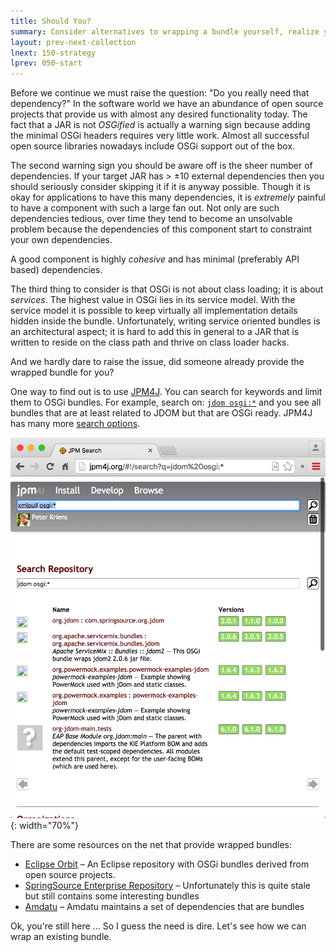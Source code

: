 ```yaml
---
title: Should You?
summary: Consider alternatives to wrapping a bundle yourself, realize you do incur a long term technical debt.
layout: prev-next-collection
lnext: 150-strategy
lprev: 050-start
---
```


Before we continue we must raise the question: "Do you really need that dependency?" In the software world we have an abundance of open source projects that provide us with almost any desired functionality today. The fact that a JAR is not _OSGified_ is actually a warning sign because adding the minimal OSGi headers requires very little work. Almost all successful open source libraries nowadays include OSGi support out of the box.  

The second warning sign you should be aware off is the sheer number of dependencies. If your target JAR has > ±10 external dependencies then you should seriously consider skipping it if it is anyway possible. Though it is okay for applications to have this many dependencies, it is _extremely_ painful to have a component with such a large fan out. Not only are such dependencies tedious, over time they tend to become an unsolvable problem because the dependencies of this component start to constraint your own dependencies. 

A good component is highly _cohesive_ and has minimal (preferably API based) dependencies.

The third thing to consider is that OSGi is not about class loading; it is about _services_. The highest value in OSGi lies in its service model. With the service model it is possible to keep virtually all implementation details hidden inside the bundle. Unfortunately, writing service oriented bundles is an architectural aspect; it is hard to add this in general to a JAR that is written to reside on the class path and thrive on class loader hacks.

And we hardly dare to raise the issue, did someone already provide the wrapped bundle for you? 

One way to find out is to use [JPM4J]. You can search for keywords and limit them to OSGi bundles. For example, search on: [`jdom osgi:*`](http://jpm4j.org/#!/search?q=jdom%20osgi:*) and you see all bundles that are at least related to JDOM but that are OSGi ready. JPM4J has many more [search options](http://jpm4j.org/#!/md/search).

![Search JDOM & OSGi](img/search.png){: width="70%"}

There are some resources on the net that provide wrapped bundles:

* [Eclipse Orbit](http://www.eclipse.org/orbit) – An Eclipse repository with OSGi bundles derived from open source projects.
* [SpringSource Enterprise Repository](http://ebr.springsource.com/repository/app/) – Unfortunately this is quite stale but still contains some interesting bundles
* [Amdatu](http://repository.amdatu.org/dependencies/) – Amdatu maintains a set of dependencies that are bundles

Ok, you're still here ... So I guess the need is dire. Let's see how we can wrap an existing bundle.

[DOM4J]: http://jpm4j.org/#!/p/org.jdom/jdom
[JPM4J]: http://jpm4j.org/
[-conditionalpackage]: http://bnd.bndtools.org/instructions/conditionalpackage.html
[blog]: http://njbartlett.name/2014/05/26/static-linking.html
[133 Service Loader Mediator Specification]: http://blog.osgi.org/2013/02/javautilserviceloader-in-osgi.html
[semanticaly versioned]: http://bnd.bndtools.org/chapters/170-versioning.html 
[135.3 osgi.contract Namespace]: http://blog.osgi.org/2013/08/osgi-contracts-wonkish.html
[BSD style license]: http://dom4j.sourceforge.net/dom4j-1.6.1/license.html
[supernodes of small worlds]: https://en.wikipedia.org/wiki/Small-world_network
[OSGiSemVer]: https://www.osgi.org/wp-content/uploads/SemanticVersioning.pdf
[osgi.enroute.examples.wrapping.dom4j.adapter]: https://github.com/osgi/osgi.enroute.examples/osgi.enroute.examples.wrapping.dom4j.adapter